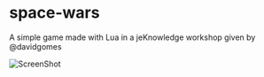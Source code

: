 # space-wars
A simple game made with Lua in a jeKnowledge workshop given by @davidgomes

![ScreenShot](https://raw.github.com/{pcaseiro}/{pedrocaseiro}/{master}/{screenshot.png})
